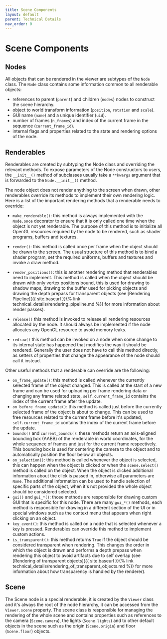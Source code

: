 ```yaml
---
title: Scene Components
layout: default
parent: Technical Details
nav_order: 0
---
```


# Scene Components

## Nodes

All objects that can be rendered in the viewer are subtypes of the `Node` class.
The `Node` class contains some information common to all renderable objects:
- references to parent (`parent`) and children (`nodes`) nodes to construct the scene hierarchy.
- object to world transform information (`position`, `rotation` and `scale`).
- GUI name (`name`) and a unique identifier (`uid`).
- number of frames (`n_frames`) and index of the current frame in the sequence (`current_frame_id`).
- internal flags and properties related to the state and rendering options of the node.


## Renderables

Renderables are created by subtyping the Node class and overriding the relevant methods.
To expose parameters of the Node constructors to users, the `__init__()` method of subclasses usually take
a `**kwargs` argument that is forwarded to the `Node.__init__()` method.

The node object does not render anything to the screen when drawn, other renderables
override its methods to implement their own rendering logic. Here is a list of
the important rendering methods that a renderable needs to override:

- `make_renderable()`: this method is always implemented with the `Node.once` decorator to ensure that it is only called one time
when the object is not yet renderable. The purpose of this method is to initialize
all OpenGL resources required by the node to be rendered, such as shader programs,
buffers and textures.

- `render()`: this method is called once per frame when the object should be drawn to the screen.
The usual structure of this method is to bind a shader program, set the required uniforms, buffers and textures and invoke a draw method.

- `render_positions()`: this is another rendering method that renderables need to implement.
This method is called when the object should be drawn
with only vertex positions bound, this is used for drawing to shadow maps, drawing to the buffer used for picking objects and drawing the depth prepass for transparent objects (see [Rendering Pipeline]({{ site.baseurl }}{% link technical_details/rendering_pipeline.md %}) for more information about render passes).

- `release()` this method is invoked to release all rendering resources allocated by the node. It should always be implemented if the node allocates any OpenGL resource to avoid memory leaks.

- `redraw()` this method can be invoked on a node when some change to its internal
state has happened that modifies the way it should be rendered. Generally
the user does not have to call this method directly, as setters of properties that change
the appearance of the node should call it instead.

Other useful methods that a renderable can override are the following:
- `on_frame_update()`: this method is called whenever the currently selected frame of the object changed. This is called at the start of a new frame and can be used for uploading per frame rendering data or changing any frame related state, `self.current_frame_id` contains the index of the current frame after the update.
- `on_before_frame_update()`: this method is called just before the currently selected frame of the object is about to change. This can be used to free resources related to the current frame before it's updated, `self.current_frame_id` contains the index of the current frame before the update.
- `bounds()` and `current_bounds()`: these methods return an axis-aligned bounding box (AABB) of the renderable in world coordinates, for the whole sequence of frames and just for the current frame respectively.
This bounding box is used for centering the camera to the object and to automatically position the floor below all objects.
- `on_selection()`: this method is called whenever the object is selected, this can happen when the object is clicked or when the `scene.select()` method is called on the object. When the object is clicked additional information about the click is passed in, otherwise all parameters are `None`. The additional information can be used to handle selection of specific parts of the object, when it's not provided the whole object should be considered selected.
- `gui()` and `gui_*()`: those methods are responsible for drawing custom GUI that is specific for this node. There are many `gui_*()` methods, each method is responsible for drawing in a different section of the UI or in special windows such as the context menu that appears when right clicking on an object.
- `key_event()`: this method is called on a node that is selected whenever a key is pressed. Renderables can override this method to implement custom actions.
- `is_transparent()`: this method returns `True` if the object should be considered transparent when rendering. This changes the order in which the object is drawn and performs a depth prepass when rendering this object to avoid artifacts due to self overlap (see [Rendering of transparent objects]({{ site.baseurl }}{% link technical_details/rendering_of_transparent_objects.md %}) for more information about how transparency is handled by the renderer).


## Scene

The Scene node is a special renderable, it is created by the `Viewer` class and it's always the root of the node hierarchy, it can be accessed from the `Viewer.scene` property. The scene class is responsible for managing the rendering of the whole scene and contains properties such as references to the camera (`Scene.camera`), the lights (`Scene.lights`) and to other default objects in the scene such as the origin (`Scene.origin`) and floor (`Scene.floor`) objects.
